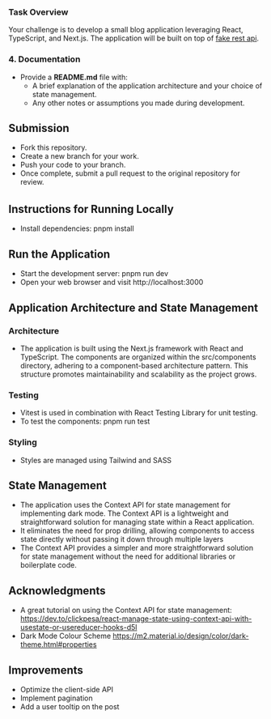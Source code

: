 ### Task Overview

Your challenge is to develop a small blog application leveraging React, TypeScript, and Next.js. The application will be built on top of [fake rest api](https://jsonplaceholder.typicode.com/).

### 4. Documentation

- Provide a **README.md** file with:
  - A brief explanation of the application architecture and your choice of state management.
  - Any other notes or assumptions you made during development.

## Submission

- Fork this repository.
- Create a new branch for your work.
- Push your code to your branch.
- Once complete, submit a pull request to the original repository for review.

######

## Instructions for Running Locally

- Install dependencies: pnpm install

## Run the Application

- Start the development server: pnpm run dev
- Open your web browser and visit http://localhost:3000

## Application Architecture and State Management

### Architecture

- The application is built using the Next.js framework with React and TypeScript. The components are organized within the src/components directory, adhering to a component-based architecture pattern. This structure promotes maintainability and scalability as the project grows.

### Testing

- Vitest is used in combination with React Testing Library for unit testing.
- To test the components: pnpm run test

### Styling

- Styles are managed using Tailwind and SASS

## State Management

- The application uses the Context API for state management for implementing dark mode. The Context API is a lightweight and straightforward solution for managing state within a React application.
- It eliminates the need for prop drilling, allowing components to access state directly without passing it down through multiple layers
- The Context API provides a simpler and more straightforward solution for state management without the need for additional libraries or boilerplate code.

## Acknowledgments

- A great tutorial on using the Context API for state management: https://dev.to/clickpesa/react-manage-state-using-context-api-with-usestate-or-usereducer-hooks-d5l
- Dark Mode Colour Scheme https://m2.material.io/design/color/dark-theme.html#properties

## Improvements

- Optimize the client-side API
- Implement pagination
- Add a user tooltip on the post

